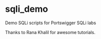 # sqli_demo
Demo SQLi scripts for Portswigger SQLi labs

Thanks to Rana Khalil for awesome tutorials.
